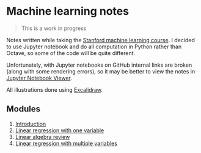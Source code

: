 # Machine learning notes

> This is a work in progress

Notes written while taking the [Stanford machine learning course](https://www.coursera.org/learn/machine-learning). I decided to use Jupyter notebook and do all computation in Python rather than Octave, so some of the code will be quite different.

Unfortunately, with Jupyter notebooks on GitHub internal links are broken (along with some rendering errors), so it may be better to view the notes in [Jupyter Notebook Viewer](https://nbviewer.jupyter.org/github/liamross/machine-learning-notes/tree/master/).

All illustrations done using [Excalidraw](https://excalidraw.com/).

## Modules

<!-- modules:start -->
1. [Introduction](1_introduction.ipynb)
1. [Linear regression with one variable](2_linear_regression_with_one_variable.ipynb)
1. [Linear algebra review](3_linear_algebra_review.ipynb)
1. [Linear regression with multiple variables](4_linear_regression_with_multiple_variables.ipynb)
<!-- modules:end -->
